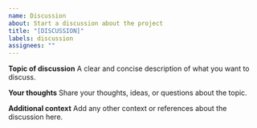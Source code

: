 ```yaml
---
name: Discussion
about: Start a discussion about the project
title: "[DISCUSSION]"
labels: discussion
assignees: ""
---
```


**Topic of discussion**
A clear and concise description of what you want to discuss.

**Your thoughts**
Share your thoughts, ideas, or questions about the topic.

**Additional context**
Add any other context or references about the discussion here. 